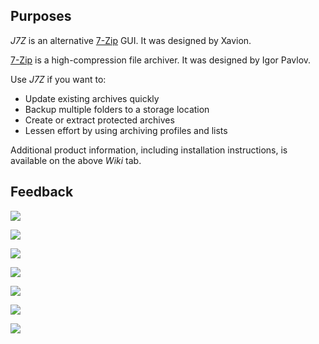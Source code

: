 ## Purposes ##

_J7Z_ is an alternative [7-Zip](http://www.7-zip.org/) GUI.  It was designed by Xavion.

[7-Zip](http://www.7-zip.org/) is a high-compression file archiver.  It was designed by Igor Pavlov.

Use _J7Z_ if you want to:
  * Update existing archives quickly
  * Backup multiple folders to a storage location
  * Create or extract protected archives
  * Lessen effort by using archiving profiles and lists

Additional product information, including installation instructions, is available on the above _Wiki_ tab.


## Feedback ##

[![](http://www.filecluster.com/img//awards/no-viruses2.gif)](http://www.filecluster.com/downloads/Q7Z.html)


[![](http://www.downloadpipe.com/images/5star.gif)](http://www.downloadpipe.com/review_1065224.html)

[![](http://www.windows8downloads.com/img/awards/award_130x60_pick.png)](http://www.windows8downloads.com/win8-j7z-pycxqdwq/)

[![](http://3d2f.com/i/logo.gif)](http://3d2f.com/smartreviews/0-721-7z-archiving-with-grace-and-power-read.shtml)



[![](http://www.downloadsarea.com/Images/five.png)](http://www.downloadsarea.com/J7Z/)

[![](http://www.softoxi.com/images/public/awards/award.png)](http://www.softoxi.com/j7z.html)

[![](http://www.downloadatlas.com/images/editors_choice.png)](http://www.downloadatlas.com/freeware-122209d5.html)
